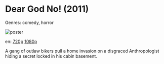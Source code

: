 # Dear God No! (2011)

Genres: comedy, horror

![poster](http://image.tmdb.org/t/p/w500/ksAsDfNMjyyeXtDwo7Xuku1Zw4w.jpg)

en:
  [720p](magnet:?xt=urn:btih:15F56FF5B85C6FB79A1B8D05BC16E4714588B64B&tr=udp://glotorrents.pw:6969/announce&tr=udp://tracker.opentrackr.org:1337/announce&tr=udp://torrent.gresille.org:80/announce&tr=udp://tracker.openbittorrent.com:80&tr=udp://tracker.coppersurfer.tk:6969&tr=udp://tracker.leechers-paradise.org:6969&tr=udp://p4p.arenabg.ch:1337&tr=udp://tracker.internetwarriors.net:1337)
  [1080p](magnet:?xt=urn:btih:435243DF8B6DAF5CF265F879A023E821E32524BB&tr=udp://glotorrents.pw:6969/announce&tr=udp://tracker.opentrackr.org:1337/announce&tr=udp://torrent.gresille.org:80/announce&tr=udp://tracker.openbittorrent.com:80&tr=udp://tracker.coppersurfer.tk:6969&tr=udp://tracker.leechers-paradise.org:6969&tr=udp://p4p.arenabg.ch:1337&tr=udp://tracker.internetwarriors.net:1337)
  


A gang of outlaw bikers pull a home invasion on a disgraced Anthropologist hiding a secret locked in his cabin basement.